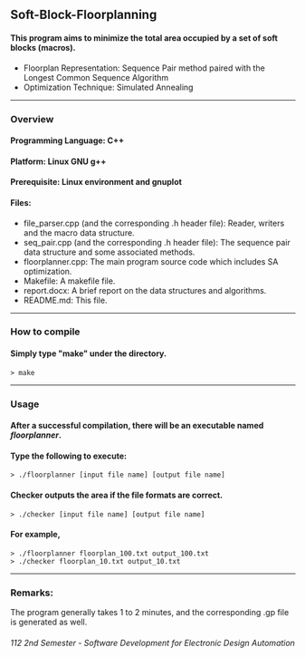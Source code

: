 ﻿## Soft-Block-Floorplanning
#### This program aims to minimize the total area occupied by a set of soft blocks (macros).

- Floorplan Representation: Sequence Pair method paired with the Longest Common Sequence Algorithm
- Optimization Technique: Simulated Annealing
---
### Overview
#### Programming Language: C++
#### Platform: Linux GNU g++
#### Prerequisite: Linux environment and gnuplot
#### Files:
- file_parser.cpp (and the corresponding .h header file):
    Reader, writers and the macro data structure. 
- seq_pair.cpp (and the corresponding .h header file):
    The sequence pair data structure and some associated methods.
- floorplanner.cpp:
    The main program source code which includes SA optimization.
- Makefile:
    A makefile file.
- report.docx:
    A brief report on the data structures and algorithms.
- README.md:
    This file.
---
### How to compile
#### Simply type "make" under the directory.
    > make
---
### Usage
#### After a successful compilation, there will be an executable named *floorplanner*.
#### Type the following to execute:
    > ./floorplanner [input file name] [output file name]

#### Checker outputs the area if the file formats are correct.
    > ./checker [input file name] [output file name]

#### For example,
    > ./floorplanner floorplan_100.txt output_100.txt
    > ./checker floorplan_10.txt output_10.txt
---
### Remarks:
The program generally takes 1 to 2 minutes, and
the corresponding .gp file is generated as well.

###### 112 2nd Semester - Software Development for Electronic Design Automation
